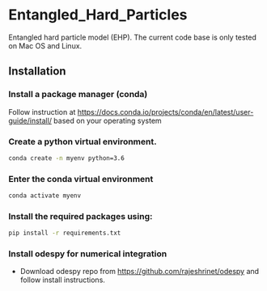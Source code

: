 # Entangled_Hard_Particles
Entangled hard particle model (EHP). The current code base is only tested on Mac OS and Linux.

## Installation

### Install a package manager (conda)
  Follow instruction at https://docs.conda.io/projects/conda/en/latest/user-guide/install/ based on your operating system
  
### Create a python virtual environment.
```bash
conda create -n myenv python=3.6
```
### Enter the conda virtual environment

```bash
conda activate myenv 
```
### Install the required packages using:

```bash
pip install -r requirements.txt
```
### Install odespy for numerical integration

- Download odespy repo from https://github.com/rajeshrinet/odespy and follow install instructions.

